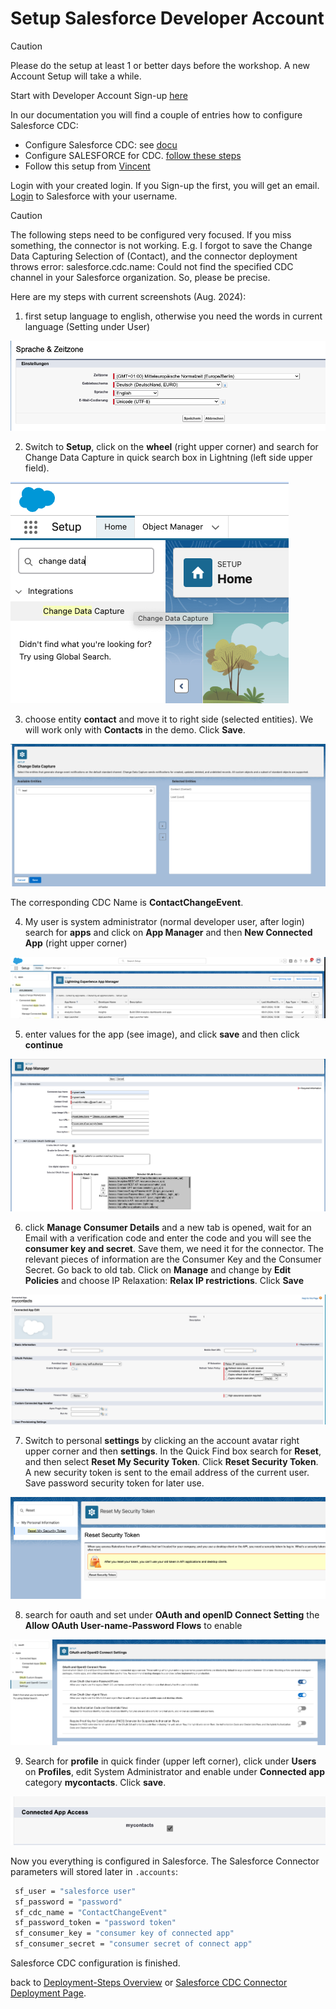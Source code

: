 # Setup Salesforce Developer Account

> [!CAUTION]
> Please do the setup at least 1 or better days before the workshop. A new Account Setup will take a while.

Start with Developer Account Sign-up [here](https://developer.salesforce.com/signup)

In our documentation you will find a couple of entries how to configure Salesforce CDC:
* Configure Salesforce CDC: see [docu](https://docs.confluent.io/cloud/current/connectors/cc-salesforce-source-cdc.html#quick-start)
* Configure SALESFORCE for CDC. [follow these steps](https://developer.salesforce.com/docs/atlas.en-us.change_data_capture.meta/change_data_capture/cdc_select_objects.htm)
* Follow this setup from [Vincent](https://github.com/vdesabou/kafka-docker-playground/tree/master/connect/connect-salesforce-cdc-sourcesalesforcesalesforceCDC)

Login with your created login. If you Sign-up the first, you will get an email. [Login](https://confluent-1b-dev-ed.develop.my.salesforce.com) to Salesforce with your username.

> [!CAUTION]
> The following steps need to be configured very focused. If you miss something, the connector is not working.
> E.g. I forgot to save the Change Data Capturing Selection of (Contact), and the connector deployment throws error: salesforce.cdc.name: Could not find the specified CDC channel in your Salesforce organization. So, please be precise.


Here are my steps with current screenshots (Aug. 2024):
1. first setup language to english, otherwise you need the words in current language  (Setting under User) 

![CDC Config 1](img/setup1.png)

2. Switch to **Setup**, click on the **wheel** (right upper corner) and
search for Change Data Capture in quick search box in Lightning (left side upper field).

![CDC Config 2](img/setup2.png)


3. choose entity **contact**  and move it to right side (selected entities). We will work only with **Contacts** in the demo. Click **Save**.

![CDC Config 3](img/setup3.png)

The corresponding CDC Name is **ContactChangeEvent**.

4. My user is system administrator (normal developer user, after login)
search for **apps** and click on **App Manager** and then **New Connected App** (right upper corner) 

![CDC Config 4](img/setup4.png)

5. enter values for the app (see image), and click **save** and then click **continue**

![CDC Config 5](img/setup5.png)

6. click **Manage Consumer Details** and a new tab is opened, wait for an Email with a verification code and enter the code and you will see the **consumer key and secret**. Save them, we need it for the connector. The relevant pieces of information are the Consumer Key and the Consumer Secret. 
Go back to old tab. Click on **Manage** and change by **Edit Policies** and choose IP Relaxation: **Relax IP restrictions**.  Click **Save**

![CDC Config 6](img/setup6.png)

7. Switch to personal **settings** by clicking an the account avatar right upper corner and then **settings**. In the Quick Find box search for  **Reset**, and then select **Reset My Security Token**. Click **Reset Security Token**. A new security token is sent to the email address of the current user. Save password security token for later use.

![CDC Config 7](img/setup7.png)

8. search for oauth and set under **OAuth and openID Connect Setting** the **Allow OAuth User-name-Password Flows** to enable  

![CDC Config 8](img/setup8.png)

9. Search for **profile** in quick finder (upper left corner), click under **Users** on **Profiles**, edit System Administrator and enable under **Connected app** category **mycontacts**. Click **save**.

![CDC Config 9](img/setup9.png)

Now you everything is configured in Salesforce. The Salesforce Connector parameters will stored later in  `.accounts`:

```bash
 sf_user = "salesforce user"
 sf_password = "password"
 sf_cdc_name = "ContactChangeEvent"
 sf_password_token = "password token"
 sf_consumer_key = "consumer key of connected app"
 sf_consumer_secret = "consumer secret of connect app"
```
Salesforce CDC configuration is finished.

back to [Deployment-Steps Overview](../README.MD) or [Salesforce CDC Connector Deployment Page](README.md).
